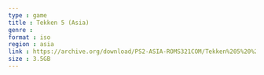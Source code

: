 ```yaml
---
type : game
title : Tekken 5 (Asia)
genre : 
format : iso
region : asia
link : https://archive.org/download/PS2-ASIA-ROMS321COM/Tekken%205%20%28Asia%29.7z
size : 3.5GB
---
```

